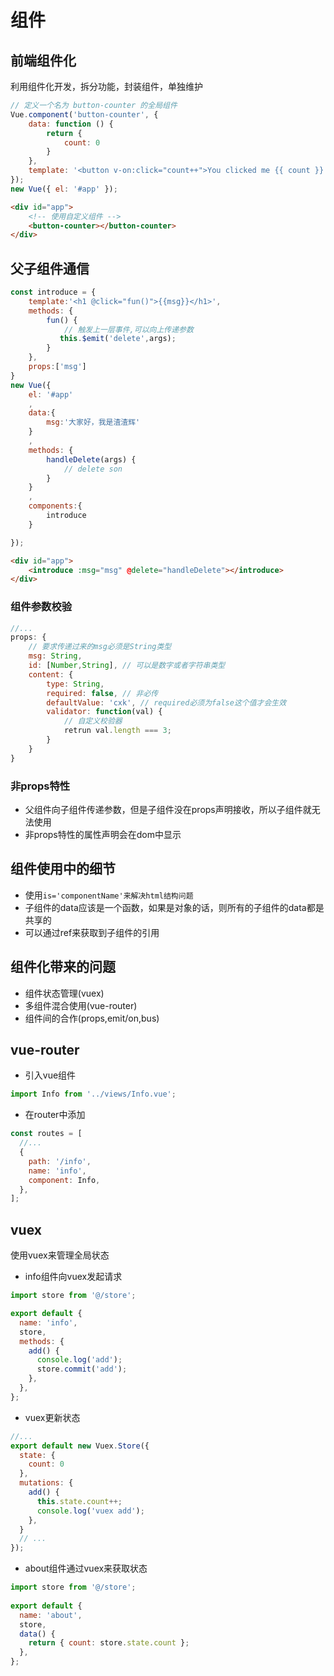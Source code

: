 # 组件

## 前端组件化

利用组件化开发，拆分功能，封装组件，单独维护

```js
// 定义一个名为 button-counter 的全局组件
Vue.component('button-counter', {
    data: function () {
        return {
            count: 0
        }
    },
    template: '<button v-on:click="count++">You clicked me {{ count }} times.</button>'
});
new Vue({ el: '#app' });
```
```html
<div id="app">
    <!-- 使用自定义组件 -->
    <button-counter></button-counter>
</div>
```

## 父子组件通信

```js
const introduce = {
    template:'<h1 @click="fun()">{{msg}}</h1>',
    methods: {
        fun() {
            // 触发上一层事件,可以向上传递参数
           this.$emit('delete',args);
        }
    },
    props:['msg']
}
new Vue({
    el: '#app'
    ,
    data:{
        msg:'大家好，我是渣渣辉'
    }
    ,
    methods: {
        handleDelete(args) {
            // delete son
        }
    }
    ,
    components:{
        introduce
    }

});
```
```html
<div id="app">
    <introduce :msg="msg" @delete="handleDelete"></introduce>
</div>
```

### 组件参数校验

```js
//...
props: {
    // 要求传递过来的msg必须是String类型
    msg: String,
    id: [Number,String], // 可以是数字或者字符串类型
    content: {
        type: String,
        required: false, // 非必传
        defaultValue: 'cxk', // required必须为false这个值才会生效
        validator: function(val) {
            // 自定义校验器
            retrun val.length === 3;
        }
    }
}
```

### 非props特性

- 父组件向子组件传递参数，但是子组件没在props声明接收，所以子组件就无法使用
- 非props特性的属性声明会在dom中显示

## 组件使用中的细节

- 使用`is='componentName'来解决html结构问题`
- 子组件的data应该是一个函数，如果是对象的话，则所有的子组件的data都是共享的
- 可以通过ref来获取到子组件的引用

## 组件化带来的问题

- 组件状态管理(vuex)
- 多组件混合使用(vue-router)
- 组件间的合作(props,emit/on,bus)

## vue-router

- 引入vue组件

```js
import Info from '../views/Info.vue';
```

- 在router中添加

```js
const routes = [
  //...
  {
    path: '/info',
    name: 'info',
    component: Info,
  },
];
```

## vuex

使用vuex来管理全局状态

- info组件向vuex发起请求

```js
import store from '@/store';

export default {
  name: 'info',
  store,
  methods: {
    add() {
      console.log('add');
      store.commit('add');
    },
  },
};
```

- vuex更新状态

```js
//...
export default new Vuex.Store({
  state: {
    count: 0
  },
  mutations: {
    add() {
      this.state.count++;
      console.log('vuex add');
    },
  }
  // ...
});
```

- about组件通过vuex来获取状态

```js
import store from '@/store';
  
export default {
  name: 'about',
  store,
  data() {
    return { count: store.state.count };
  },
};
```

